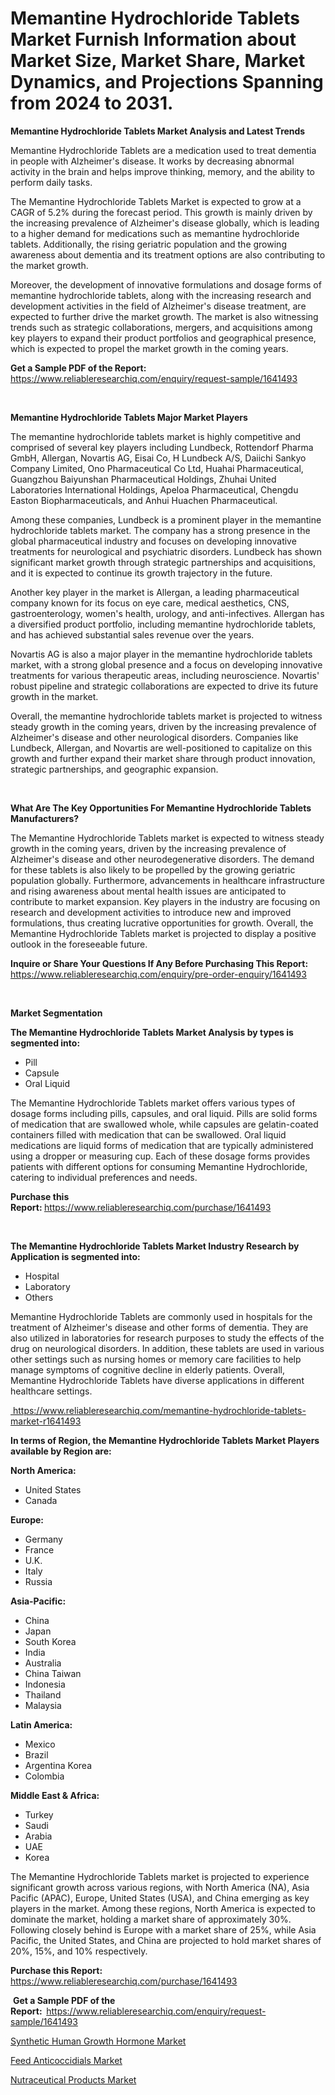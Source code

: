 <p><h1>Memantine Hydrochloride Tablets Market Furnish Information about Market Size, Market Share, Market Dynamics, and Projections Spanning from 2024 to 2031.</h1></p><p><strong>Memantine Hydrochloride Tablets Market Analysis and Latest Trends</strong></p>
<p><p>Memantine Hydrochloride Tablets are a medication used to treat dementia in people with Alzheimer's disease. It works by decreasing abnormal activity in the brain and helps improve thinking, memory, and the ability to perform daily tasks.</p><p>The Memantine Hydrochloride Tablets Market is expected to grow at a CAGR of 5.2% during the forecast period. This growth is mainly driven by the increasing prevalence of Alzheimer's disease globally, which is leading to a higher demand for medications such as memantine hydrochloride tablets. Additionally, the rising geriatric population and the growing awareness about dementia and its treatment options are also contributing to the market growth.</p><p>Moreover, the development of innovative formulations and dosage forms of memantine hydrochloride tablets, along with the increasing research and development activities in the field of Alzheimer's disease treatment, are expected to further drive the market growth. The market is also witnessing trends such as strategic collaborations, mergers, and acquisitions among key players to expand their product portfolios and geographical presence, which is expected to propel the market growth in the coming years.</p></p>
<p><strong>Get a Sample PDF of the Report:&nbsp;</strong> <a href="https://www.reliableresearchiq.com/enquiry/request-sample/1641493">https://www.reliableresearchiq.com/enquiry/request-sample/1641493</a></p>
<p>&nbsp;</p>
<p><strong>Memantine Hydrochloride Tablets Major Market Players</strong></p>
<p><p>The memantine hydrochloride tablets market is highly competitive and comprised of several key players including Lundbeck, Rottendorf Pharma GmbH, Allergan, Novartis AG, Eisai Co, H Lundbeck A/S, Daiichi Sankyo Company Limited, Ono Pharmaceutical Co Ltd, Huahai Pharmaceutical, Guangzhou Baiyunshan Pharmaceutical Holdings, Zhuhai United Laboratories International Holdings, Apeloa Pharmaceutical, Chengdu Easton Biopharmaceuticals, and Anhui Huachen Pharmaceutical.</p><p>Among these companies, Lundbeck is a prominent player in the memantine hydrochloride tablets market. The company has a strong presence in the global pharmaceutical industry and focuses on developing innovative treatments for neurological and psychiatric disorders. Lundbeck has shown significant market growth through strategic partnerships and acquisitions, and it is expected to continue its growth trajectory in the future.</p><p>Another key player in the market is Allergan, a leading pharmaceutical company known for its focus on eye care, medical aesthetics, CNS, gastroenterology, women's health, urology, and anti-infectives. Allergan has a diversified product portfolio, including memantine hydrochloride tablets, and has achieved substantial sales revenue over the years.</p><p>Novartis AG is also a major player in the memantine hydrochloride tablets market, with a strong global presence and a focus on developing innovative treatments for various therapeutic areas, including neuroscience. Novartis' robust pipeline and strategic collaborations are expected to drive its future growth in the market.</p><p>Overall, the memantine hydrochloride tablets market is projected to witness steady growth in the coming years, driven by the increasing prevalence of Alzheimer's disease and other neurological disorders. Companies like Lundbeck, Allergan, and Novartis are well-positioned to capitalize on this growth and further expand their market share through product innovation, strategic partnerships, and geographic expansion.</p></p>
<p>&nbsp;</p>
<p><strong>What Are The Key Opportunities For Memantine Hydrochloride Tablets Manufacturers?</strong></p>
<p><p>The Memantine Hydrochloride Tablets market is expected to witness steady growth in the coming years, driven by the increasing prevalence of Alzheimer's disease and other neurodegenerative disorders. The demand for these tablets is also likely to be propelled by the growing geriatric population globally. Furthermore, advancements in healthcare infrastructure and rising awareness about mental health issues are anticipated to contribute to market expansion. Key players in the industry are focusing on research and development activities to introduce new and improved formulations, thus creating lucrative opportunities for growth. Overall, the Memantine Hydrochloride Tablets market is projected to display a positive outlook in the foreseeable future.</p></p>
<p><strong>Inquire or Share Your Questions If Any Before Purchasing This Report:</strong> <a href="https://www.reliableresearchiq.com/enquiry/pre-order-enquiry/1641493">https://www.reliableresearchiq.com/enquiry/pre-order-enquiry/1641493</a></p>
<p>&nbsp;</p>
<p><strong>Market Segmentation</strong></p>
<p><strong>The Memantine Hydrochloride Tablets Market Analysis by types is segmented into:</strong></p>
<p><ul><li>Pill</li><li>Capsule</li><li>Oral Liquid</li></ul></p>
<p><p>The Memantine Hydrochloride Tablets market offers various types of dosage forms including pills, capsules, and oral liquid. Pills are solid forms of medication that are swallowed whole, while capsules are gelatin-coated containers filled with medication that can be swallowed. Oral liquid medications are liquid forms of medication that are typically administered using a dropper or measuring cup. Each of these dosage forms provides patients with different options for consuming Memantine Hydrochloride, catering to individual preferences and needs.</p></p>
<p><strong>Purchase this Report:&nbsp;</strong><a href="https://www.reliableresearchiq.com/purchase/1641493">https://www.reliableresearchiq.com/purchase/1641493</a></p>
<p>&nbsp;</p>
<p><strong>The Memantine Hydrochloride Tablets Market Industry Research by Application is segmented into:</strong></p>
<p><ul><li>Hospital</li><li>Laboratory</li><li>Others</li></ul></p>
<p><p>Memantine Hydrochloride Tablets are commonly used in hospitals for the treatment of Alzheimer's disease and other forms of dementia. They are also utilized in laboratories for research purposes to study the effects of the drug on neurological disorders. In addition, these tablets are used in various other settings such as nursing homes or memory care facilities to help manage symptoms of cognitive decline in elderly patients. Overall, Memantine Hydrochloride Tablets have diverse applications in different healthcare settings.</p></p>
<p><a href="https://www.reliableresearchiq.com/memantine-hydrochloride-tablets-market-r1641493">&nbsp;https://www.reliableresearchiq.com/memantine-hydrochloride-tablets-market-r1641493</a></p>
<p><strong>In terms of Region, the Memantine Hydrochloride Tablets Market Players available by Region are:</strong></p>
<p>
    <p> <strong> North America: </strong>
        <ul>
            <li>United States</li>
            <li>Canada</li>
        </ul>
        </p> 
    <p> <strong> Europe: </strong>
        <ul>
            <li>Germany</li>
            <li>France</li>
            <li>U.K.</li>
            <li>Italy</li>
            <li>Russia</li>
        </ul>
        </p> 
    <p> <strong> Asia-Pacific: </strong>
        <ul>
            <li>China</li>
            <li>Japan</li>
            <li>South Korea</li>
            <li>India</li>
            <li>Australia</li>
            <li>China Taiwan</li>
            <li>Indonesia</li>
            <li>Thailand</li>
            <li>Malaysia</li>
        </ul>
        </p> 
    <p> <strong> Latin America: </strong>
        <ul>
            <li>Mexico</li>
            <li>Brazil</li>
            <li>Argentina Korea</li>
            <li>Colombia</li>
        </ul>
        </p> 
    <p> <strong> Middle East & Africa: </strong>
        <ul>
            <li>Turkey</li>
            <li>Saudi</li>
            <li>Arabia</li>
            <li>UAE</li>
            <li>Korea</li>
        </ul>
    </p>
    </p>
<p><p>The Memantine Hydrochloride Tablets market is projected to experience significant growth across various regions, with North America (NA), Asia Pacific (APAC), Europe, United States (USA), and China emerging as key players in the market. Among these regions, North America is expected to dominate the market, holding a market share of approximately 30%. Following closely behind is Europe with a market share of 25%, while Asia Pacific, the United States, and China are projected to hold market shares of 20%, 15%, and 10% respectively.</p></p>
<p><strong>Purchase this Report: </strong><a href="https://www.reliableresearchiq.com/purchase/1641493">https://www.reliableresearchiq.com/purchase/1641493</a></p>
<p>&nbsp;<strong>Get a Sample PDF of the Report:&nbsp;&nbsp;</strong><a href="https://www.reliableresearchiq.com/enquiry/request-sample/1641493">https://www.reliableresearchiq.com/enquiry/request-sample/1641493</a></p>
<p><strong></strong></p>
<p><p><a href="https://github.com/mandarincruisesvn/Market-Research-Report-List-1/blob/main/synthetic-human-growth-hormone-market.md">Synthetic Human Growth Hormone Market</a></p><p><a href="https://github.com/jakobeblake56/Market-Research-Report-List-1/blob/main/feed-anticoccidials-market.md">Feed Anticoccidials Market</a></p><p><a href="https://github.com/julian6Skinner/Market-Research-Report-List-1/blob/main/nutraceutical-products-market.md">Nutraceutical Products Market</a></p></p>